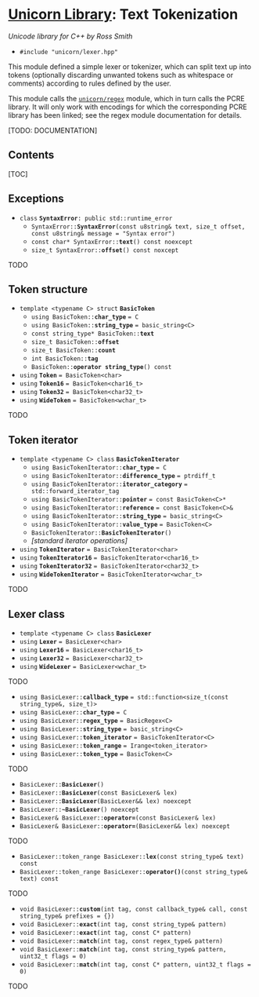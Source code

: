 # [Unicorn Library](index.html): Text Tokenization #

_Unicode library for C++ by Ross Smith_

* `#include "unicorn/lexer.hpp"`

This module defined a simple lexer or tokenizer, which can split text up into
tokens (optionally discarding unwanted tokens such as whitespace or comments)
according to rules defined by the user.

This module calls the [`unicorn/regex`](regex.html) module, which in turn
calls the PCRE library. It will only work with encodings for which the
corresponding PCRE library has been linked; see the regex module documentation
for details.

[TODO: DOCUMENTATION]

## Contents ##

[TOC]

## Exceptions ##

* `class` **`SyntaxError`**`: public std::runtime_error`
    * `SyntaxError::`**`SyntaxError`**`(const u8string& text, size_t offset, const u8string& message = "Syntax error")`
    * `const char* SyntaxError::`**`text`**`() const noexcept`
    * `size_t SyntaxError::`**`offset`**`() const noxcept`

TODO

## Token structure ##

* `template <typename C> struct` **`BasicToken`**
    * `using BasicToken::`**`char_type`** `= C`
    * `using BasicToken::`**`string_type`** `= basic_string<C>`
    * `const string_type* BasicToken::`**`text`**
    * `size_t BasicToken::`**`offset`**
    * `size_t BasicToken::`**`count`**
    * `int BasicToken::`**`tag`**
    * `BasicToken::`**`operator string_type`**`() const`
* `using` **`Token`** `= BasicToken<char>`
* `using` **`Token16`** `= BasicToken<char16_t>`
* `using` **`Token32`** `= BasicToken<char32_t>`
* `using` **`WideToken`** `= BasicToken<wchar_t>`

TODO

## Token iterator ##

* `template <typename C> class` **`BasicTokenIterator`**
    * `using BasicTokenIterator::`**`char_type`** `= C`
    * `using BasicTokenIterator::`**`difference_type`** `= ptrdiff_t`
    * `using BasicTokenIterator::`**`iterator_category`** `= std::forward_iterator_tag`
    * `using BasicTokenIterator::`**`pointer`** `= const BasicToken<C>*`
    * `using BasicTokenIterator::`**`reference`** `= const BasicToken<C>&`
    * `using BasicTokenIterator::`**`string_type`** `= basic_string<C>`
    * `using BasicTokenIterator::`**`value_type`** `= BasicToken<C>`
    * `BasicTokenIterator::`**`BasicTokenIterator`**`()`
    * _[standard iterator operations]_
* `using` **`TokenIterator`** `= BasicTokenIterator<char>`
* `using` **`TokenIterator16`** `= BasicTokenIterator<char16_t>`
* `using` **`TokenIterator32`** `= BasicTokenIterator<char32_t>`
* `using` **`WideTokenIterator`** `= BasicTokenIterator<wchar_t>`

TODO

## Lexer class ##

* `template <typename C> class` **`BasicLexer`**
* `using` **`Lexer`** `= BasicLexer<char>`
* `using` **`Lexer16`** `= BasicLexer<char16_t>`
* `using` **`Lexer32`** `= BasicLexer<char32_t>`
* `using` **`WideLexer`** `= BasicLexer<wchar_t>`

TODO

* `using BasicLexer::`**`callback_type`** `= std::function<size_t(const string_type&, size_t)>`
* `using BasicLexer::`**`char_type`** `= C`
* `using BasicLexer::`**`regex_type`** `= BasicRegex<C>`
* `using BasicLexer::`**`string_type`** `= basic_string<C>`
* `using BasicLexer::`**`token_iterator`** `= BasicTokenIterator<C>`
* `using BasicLexer::`**`token_range`** `= Irange<token_iterator>`
* `using BasicLexer::`**`token_type`** `= BasicToken<C>`

TODO

* `BasicLexer::`**`BasicLexer`**`()`
* `BasicLexer::`**`BasicLexer`**`(const BasicLexer& lex)`
* `BasicLexer::`**`BasicLexer`**`(BasicLexer&& lex) noexcept`
* `BasicLexer::`**`~BasicLexer`**`() noexcept`
* `BasicLexer& BasicLexer::`**`operator=`**`(const BasicLexer& lex)`
* `BasicLexer& BasicLexer::`**`operator=`**`(BasicLexer&& lex) noexcept`

TODO

* `BasicLexer::token_range BasicLexer::`**`lex`**`(const string_type& text) const`
* `BasicLexer::token_range BasicLexer::`**`operator()`**`(const string_type& text) const`

TODO

* `void BasicLexer::`**`custom`**`(int tag, const callback_type& call, const string_type& prefixes = {})`
* `void BasicLexer::`**`exact`**`(int tag, const string_type& pattern)`
* `void BasicLexer::`**`exact`**`(int tag, const C* pattern)`
* `void BasicLexer::`**`match`**`(int tag, const regex_type& pattern)`
* `void BasicLexer::`**`match`**`(int tag, const string_type& pattern, uint32_t flags = 0)`
* `void BasicLexer::`**`match`**`(int tag, const C* pattern, uint32_t flags = 0)`

TODO
